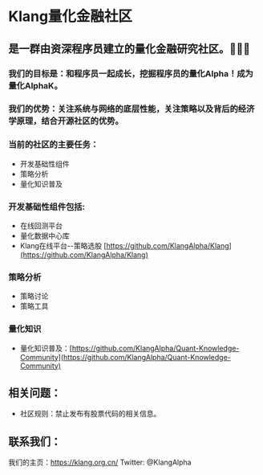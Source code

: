 # Klang量化金融社区

## 是一群由资深程序员建立的量化金融研究社区。🌈🌈🌈


### 我们的目标是：和程序员一起成长，挖掘程序员的量化Alpha！成为量化AlphaK。

### 我们的优势：关注系统与网络的底层性能，关注策略以及背后的经济学原理，结合开源社区的优势。

### 当前的社区的主要任务：

*  开发基础性组件
*  策略分析
*  量化知识普及

### 开发基础性组件包括:

* 在线回测平台
* 量化数据中心库
* Klang在线平台--策略选股 [https://github.com/KlangAlpha/Klang](https://github.com/KlangAlpha/Klang)

### 策略分析
* 策略讨论
* 策略工具

### 量化知识
* 量化知识普及：[https://github.com/KlangAlpha/Quant-Knowledge-Community](https://github.com/KlangAlpha/Quant-Knowledge-Community)


## 相关问题：
* 社区规则：禁止发布有股票代码的相关信息。



## 联系我们：
我们的主页：https://klang.org.cn/
Twitter: @KlangAlpha

